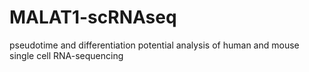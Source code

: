 # MALAT1-scRNAseq
pseudotime and differentiation potential analysis of human and mouse single cell RNA-sequencing
